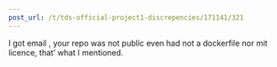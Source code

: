```yaml
---
post_url: /t/tds-official-project1-discrepencies/171141/321
---
```

I got email , your repo was not public even had not a dockerfile nor mit licence, that’ what I mentioned.